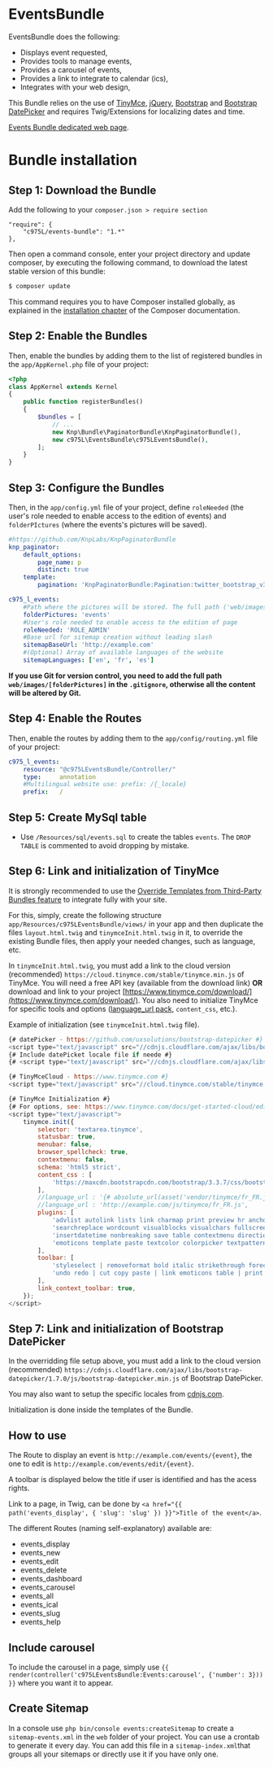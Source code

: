 EventsBundle
============

EventsBundle does the following:

- Displays event requested,
- Provides tools to manage events,
- Provides a carousel of events,
- Provides a link to integrate to calendar (ics),
- Integrates with your web design,

This Bundle relies on the use of [TinyMce](https://www.tinymce.com/), [jQuery](https://jquery.com/), [Bootstrap](http://getbootstrap.com/) and [Bootstrap DatePicker](https://github.com/uxsolutions/bootstrap-datepicker) and requires Twig/Extensions for localizing dates and time.

[Events Bundle dedicated web page](https://975l.com/en/pages/events-bundle).

Bundle installation
===================

Step 1: Download the Bundle
---------------------------
Add the following to your `composer.json > require section`
```
"require": {
    "c975L/events-bundle": "1.*"
},
```
Then open a command console, enter your project directory and update composer, by executing the following command, to download the latest stable version of this bundle:

```bash
$ composer update
```

This command requires you to have Composer installed globally, as explained in the [installation chapter](https://getcomposer.org/doc/00-intro.md) of the Composer documentation.

Step 2: Enable the Bundles
--------------------------
Then, enable the bundles by adding them to the list of registered bundles in the `app/AppKernel.php` file of your project:

```php
<?php
class AppKernel extends Kernel
{
    public function registerBundles()
    {
        $bundles = [
            // ...
            new Knp\Bundle\PaginatorBundle\KnpPaginatorBundle(),
            new c975L\EventsBundle\c975LEventsBundle(),
        ];
    }
}
```

Step 3: Configure the Bundles
-----------------------------
Then, in the `app/config.yml` file of your project, define `roleNeeded` (the user's role needed to enable access to the edition of events) and `folderPIctures` (where the events's pictures will be saved).

```yml
#https://github.com/KnpLabs/KnpPaginatorBundle
knp_paginator:
    default_options:
        page_name: p
        distinct: true
    template:
        pagination: 'KnpPaginatorBundle:Pagination:twitter_bootstrap_v3_pagination.html.twig'

c975_l_events:
    #Path where the pictures will be stored. The full path ('web/images/[folderPictures]') has to be added to .gitignore if Git is used
    folderPictures: 'events'
    #User's role needed to enable access to the edition of page
    roleNeeded: 'ROLE_ADMIN'
    #Base url for sitemap creation without leading slash
    sitemapBaseUrl: 'http://example.com'
    #(Optional) Array of available languages of the website
    sitemapLanguages: ['en', 'fr', 'es']
```

**If you use Git for version control, you need to add the full path `web/images/[folderPictures]` in the `.gitignore`, otherwise all the content will be altered by Git.**

Step 4: Enable the Routes
-------------------------
Then, enable the routes by adding them to the `app/config/routing.yml` file of your project:

```yml
c975_l_events:
    resource: "@c975LEventsBundle/Controller/"
    type:     annotation
    #Multilingual website use: prefix: /{_locale}
    prefix:   /
```

Step 5: Create MySql table
--------------------------
- Use `/Resources/sql/events.sql` to create the tables `events`. The `DROP TABLE` is commented to avoid dropping by mistake.

Step 6: Link and initialization of TinyMce
------------------------------------------
It is strongly recommended to use the [Override Templates from Third-Party Bundles feature](http://symfony.com/doc/current/templating/overriding.html) to integrate fully with your site.

For this, simply, create the following structure `app/Resources/c975LEventsBundle/views/` in your app and then duplicate the files `layout.html.twig` and `tinymceInit.html.twig` in it, to override the existing Bundle files, then apply your needed changes, such as language, etc.

In `tinymceInit.html.twig`, you must add a link to the cloud version (recommended) `https://cloud.tinymce.com/stable/tinymce.min.js` of TinyMce. You will need a free API key (available from the download link) **OR** download and link to your project [https://www.tinymce.com/download/](https://www.tinymce.com/download/). You also need to initialize TinyMce for specific tools and options ([language_url pack](https://www.tinymce.com/download/language-packages/), `content_css`, etc.).

Example of initialization (see `tinymceInit.html.twig` file).

```javascript
{# datePicker - https://github.com/uxsolutions/bootstrap-datepicker #}
<script type="text/javascript" src="//cdnjs.cloudflare.com/ajax/libs/bootstrap-datepicker/1.7.0/js/bootstrap-datepicker.min.js"></script>
{# Include datePicket locale file if neede #}
{# <script type="text/javascript" src="//cdnjs.cloudflare.com/ajax/libs/bootstrap-datepicker/1.7.0/locales/bootstrap-datepicker.fr.min.js"></script> #}

{# TinyMceCloud - https://www.tinymce.com #}
<script type="text/javascript" src="//cloud.tinymce.com/stable/tinymce.min.js{# ?apiKey=YOUR_API_KEY #}"></script>

{# TinyMce Initialization #}
{# For options, see: https://www.tinymce.com/docs/get-started-cloud/editor-and-features/ #}
<script type="text/javascript">
    tinymce.init({
        selector: 'textarea.tinymce',
        statusbar: true,
        menubar: false,
        browser_spellcheck: true,
        contextmenu: false,
        schema: 'html5 strict',
        content_css : [
            'https://maxcdn.bootstrapcdn.com/bootstrap/3.3.7/css/bootstrap.min.css',
        ],
        //language_url : '{# absolute_url(asset('vendor/tinymce/fr_FR.js')) #}',
        //language_url : 'http://example.com/js/tinymce/fr_FR.js',
        plugins: [
            'advlist autolink lists link charmap print preview hr anchor pagebreak',
            'searchreplace wordcount visualblocks visualchars fullscreen',
            'insertdatetime nonbreaking save table contextmenu directionality',
            'emoticons template paste textcolor colorpicker textpattern toc help',
        ],
        toolbar: [
            'styleselect | removeformat bold italic strikethrough forecolor backcolor | alignleft aligncenter alignright alignjustify | bullist numlist outdent indent',
            'undo redo | cut copy paste | link emoticons table | print preview | fullscreen help',
        ],
        link_context_toolbar: true,
    });
</script>
```

Step 7: Link and initialization of Bootstrap DatePicker
-------------------------------------------------------
In the overridding file setup above, you must add a link to the cloud version (recommended) `https://cdnjs.cloudflare.com/ajax/libs/bootstrap-datepicker/1.7.0/js/bootstrap-datepicker.min.js` of Bootstrap DatePicker.

You may also want to setup the specific locales from [cdnjs.com](https://cdnjs.com/libraries/bootstrap-datepicker).

Initialization is done inside the templates of the Bundle.

How to use
----------
The Route to display an event is `http://example.com/events/{event}`, the one to edit is `http://example.com/events/edit/{event}`.

A toolbar is displayed below the title if user is identified and has the acess rights.

Link to a page, in Twig, can be done by `<a href="{{ path('events_display', { 'slug': 'slug' }) }}">Title of the event</a>`.

The different Routes (naming self-explanatory) available are:
- events_display
- events_new
- events_edit
- events_delete
- events_dashboard
- events_carousel
- events_all
- events_ical
- events_slug
- events_help

Include carousel
----------------
To include the carousel in a page, simply use `{{ render(controller('c975LEventsBundle:Events:carousel', {'number': 3})) }}` where you want it to appear.

Create Sitemap
--------------
In a console use `php bin/console events:createSitemap` to create a `sitemap-events.xml` in the `web` folder of your project. You can use a crontab to generate it every day.
You can add this file in a `sitemap-index.xml`that groups all your sitemaps or directly use it if you have only one.